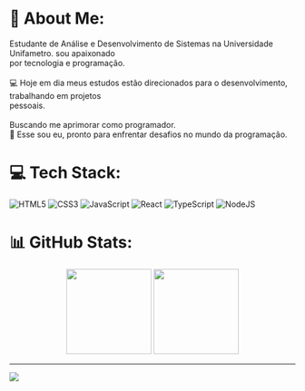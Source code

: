 # 💫 About Me:
Estudante de Análise e Desenvolvimento de Sistemas na Universidade Unifametro. sou apaixonado<br>por tecnologia e programação.<br><br>💻 Hoje em dia meus estudos estão direcionados para o desenvolvimento, trabalhando em projetos<br>pessoais.<br><br>Buscando me aprimorar como programador.<br>🚀 Esse sou eu, pronto para enfrentar desafios no mundo da programação.


# 💻 Tech Stack:
![HTML5](https://img.shields.io/badge/html5-%23E34F26.svg?style=for-the-badge&logo=html5&logoColor=white) ![CSS3](https://img.shields.io/badge/css3-%231572B6.svg?style=for-the-badge&logo=css3&logoColor=white) ![JavaScript](https://img.shields.io/badge/javascript-%23323330.svg?style=for-the-badge&logo=javascript&logoColor=%23F7DF1E) ![React](https://img.shields.io/badge/react-%2320232a.svg?style=for-the-badge&logo=react&logoColor=%2361DAFB) ![TypeScript](https://img.shields.io/badge/typescript-%23007ACC.svg?style=for-the-badge&logo=typescript&logoColor=white) ![NodeJS](https://img.shields.io/badge/node.js-6DA55F?style=for-the-badge&logo=node.js&logoColor=white)
# 📊 GitHub Stats:
<div align="center">
  <img height="150m" src="https://github-readme-stats.vercel.app/api?username=pedrolucasz7&theme=radical&show_icons=true"/>
  <img height="150em" src="https://github-readme-stats.vercel.app/api/top-langs/?username=pedrolucasz7&layout=compact&langs_count=8&theme=radical"/>
</div>

---
[![](https://visitcount.itsvg.in/api?id=pedrolucasz7&icon=3&color=12)](https://visitcount.itsvg.in)

<!-- Proudly created with GPRM ( https://gprm.itsvg.in ) -->
